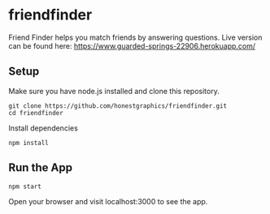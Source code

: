 # friendfinder

Friend Finder helps you match friends by answering questions. 
Live version can be found here: https://www.guarded-springs-22906.herokuapp.com/

## Setup
Make sure you have node.js installed and clone this repository.

```
git clone https://github.com/honestgraphics/friendfinder.git
cd friendfinder
```

Install dependencies
```
npm install
```

## Run the App
```
npm start
```

Open your browser and visit localhost:3000 to see the app.

